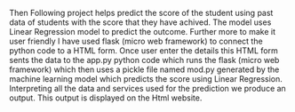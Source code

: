 Then Following project helps predict the score of the student using past data of students with the score that they have achived. 
The model uses Linear Regression model to predict the outcome. 
Further more to make it user friendly I have used flask (micro web framework) to connect the python code to a HTML form.
Once user enter the details this HTML form sents the data to the app.py python code which runs the flask (micro web framework) which then uses a pickle file named mod.py generated by the machine learning model which predicts the score using Linear Regression.
Interpreting all the data and services used for the prediction we produce an output.
This output is displayed on the Html website.
